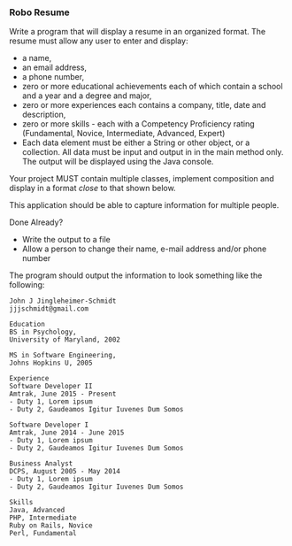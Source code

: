 ### Robo Resume

Write a program that will display a resume in an organized format.
The resume must allow any user to enter and display:
- a name, 
- an email address, 
- a phone number,
- zero or more educational achievements each of which contain a school and a year and a degree and major,
- zero or more experiences each contains a company, title, date and description,
- zero or more skills - each with a Competency Proficiency rating (Fundamental, Novice, Intermediate, Advanced, Expert)
- Each data element must be either a String or other object, or a collection. All data must be input and output in in the main method only. The output will be displayed using the Java console. 

Your project MUST contain multiple classes, implement composition and display in a format *close* to that shown below.

This application should be able to capture information for multiple people. 

Done Already?
- Write the output to a file
- Allow a person to change their name, e-mail address and/or phone number
 

The program should output the information to look something like the following:

```
John J Jingleheimer-Schmidt
jjjschmidt@gmail.com

Education
BS in Psychology,
University of Maryland, 2002

MS in Software Engineering,
Johns Hopkins U, 2005

Experience
Software Developer II
Amtrak, June 2015 - Present
- Duty 1, Lorem ipsum
- Duty 2, Gaudeamos Igitur Iuvenes Dum Somos

Software Developer I
Amtrak, June 2014 - June 2015
- Duty 1, Lorem ipsum
- Duty 2, Gaudeamos Igitur Iuvenes Dum Somos

Business Analyst
DCPS, August 2005 - May 2014
- Duty 1, Lorem ipsum
- Duty 2, Gaudeamos Igitur Iuvenes Dum Somos

Skills
Java, Advanced
PHP, Intermediate
Ruby on Rails, Novice
Perl, Fundamental
```